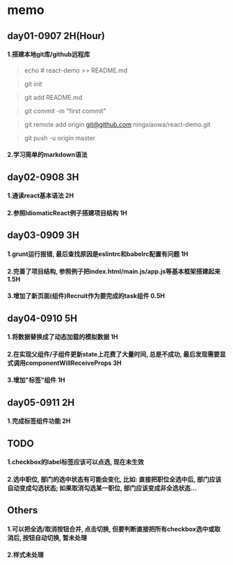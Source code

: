 # memo
## day01-0907 2H(Hour)
#### 1.搭建本地git库/github远程库

> echo # react-demo >> README.md

> git init

> git add README.md

> git commit -m "first commit"

> git remote add origin git@github.com:ningxiaowa/react-demo.git

> git push -u origin master

#### 2.学习简单的markdown语法

## day02-0908 3H
#### 1.通读react基本语法 2H
#### 2.参照IdiomaticReact例子搭建项目结构 1H

## day03-0909 3H
#### 1.grunt运行报错, 最后查找原因是eslintrc和babelrc配置有问题 1H
#### 2.完善了项目结构, 参照例子把index.html/main.js/app.js等基本框架搭建起来 1.5H
#### 3.增加了新页面(组件)Recruit作为要完成的task组件 0.5H

## day04-0910 5H
#### 1.将数据替换成了动态加载的模拟数据 1H
#### 2.在实现父组件/子组件更新state上花费了大量时间, 总是不成功, 最后发现需要显式调用componentWillReceiveProps 3H
#### 3.增加"标签"组件 1H

## day05-0911 2H
#### 1.完成标签组件功能 2H

## TODO
#### 1.checkbox的label标签应该可以点选, 现在未生效
#### 2.选中职位, 部门的选中状态有可能会变化, 比如: 直接把职位全选中后, 部门应该自动变成勾选状态; 如果取消勾选某一职位, 部门应该变成非全选状态...

## Others
#### 1.可以把全选/取消按钮合并, 点击切换, 但要判断直接把所有checkbox选中或取消后, 按钮自动切换, 暂未处理
#### 2.样式未处理

